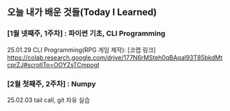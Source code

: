 ## 오늘 내가 배운 것들(Today I Learned)

### [1월 넷째주, 1주차] : 파이썬 기초, CLI Programming

25.01.29 CLI Programming(RPG 게임 제작): [코랩 링크] https://colab.research.google.com/drive/177N6rMSteh0qBAqal93T85bkdMtcprZJ#scrollTo=OOYZsTCmpogI

### [2월 첫째주, 2주차] : Numpy

25.02.03 tail call, git 자유 실습
